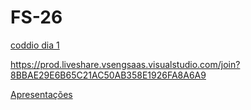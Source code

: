 # FS-26

[coddio dia 1]([https://prod.liveshare.vsengsaas.visualstudio.com/join?E0F4BF6BF721B04768435C52D7826080C69A](https://prod.liveshare.vsengsaas.visualstudio.com/join?8BBAE29E6B65C21AC50AB358E1926FA8A6A9))

https://prod.liveshare.vsengsaas.visualstudio.com/join?8BBAE29E6B65C21AC50AB358E1926FA8A6A9


[Apresentações](https://docs.google.com/presentation/d/1h8HU4wcckNWgIuuPVKB3wnkP99ibk-_dFvWBdUK72sc/edit?usp=sharing)
